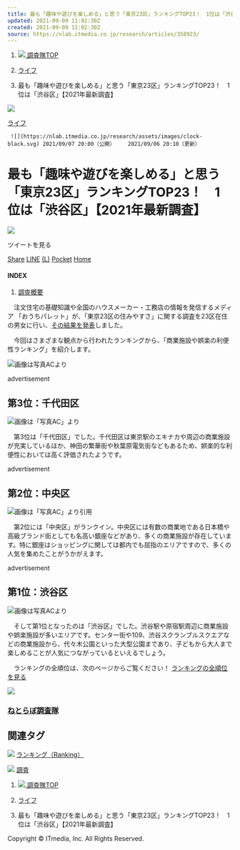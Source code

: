 ```yaml
---
title: 最も「趣味や遊びを楽しめる」と思う「東京23区」ランキングTOP23！　1位は「渋谷区」【2021年最新調査】
updated: 2021-09-09 11:02:30Z
created: 2021-09-09 11:02:30Z
source: https://nlab.itmedia.co.jp/research/articles/358923/
---
```


1.   [![](https://nlab.itmedia.co.jp/research/assets/images/pankuzu-home.svg) 調査隊TOP](https://nlab.itmedia.co.jp/research/)

2. [ライフ](https://nlab.itmedia.co.jp/research/category/life/)
3. 最も「趣味や遊びを楽しめる」と思う「東京23区」ランキングTOP23！　1位は「渋谷区」【2021年最新調査】

 ![](https://research.image.itmedia.co.jp/wp-content/uploads/2021/08/1627896198_183608_s.jpg)

 [ライフ](https://nlab.itmedia.co.jp/research/category/life/)

     ![](https://nlab.itmedia.co.jp/research/assets/images/clock-black.svg) 2021/09/07 20:00（公開）    2021/09/06 20:10（更新）

#  最も「趣味や遊びを楽しめる」と思う「東京23区」ランキングTOP23！　1位は「渋谷区」【2021年最新調査】

 ![](https://nlab.itmedia.co.jp/research/assets/images/author-black.svg)

 ツイートを見る

 [Share](https://www.facebook.com/sharer.php?u=https://nlab.itmedia.co.jp/research/articles/358923/&t=%E6%9C%80%E3%82%82%E3%80%8C%E8%B6%A3%E5%91%B3%E3%82%84%E9%81%8A%E3%81%B3%E3%82%92%E6%A5%BD%E3%81%97%E3%82%81%E3%82%8B%E3%80%8D%E3%81%A8%E6%80%9D%E3%81%86%E3%80%8C%E6%9D%B1%E4%BA%AC23%E5%8C%BA%E3%80%8D%E3%83%A9%E3%83%B3%E3%82%AD%E3%83%B3%E3%82%B0TOP23%EF%BC%81%E3%80%801%E4%BD%8D%E3%81%AF%E3%80%8C%E6%B8%8B%E8%B0%B7%E5%8C%BA%E3%80%8D%E3%80%902021%E5%B9%B4%E6%9C%80%E6%96%B0%E8%AA%BF%E6%9F%BB%E3%80%91)  [LINE](https://line.naver.jp/R/msg/text/?https://nlab.itmedia.co.jp/research/articles/358923/%20%E6%9C%80%E3%82%82%E8%B6%A3%E5%91%B3%E3%82%84%E9%81%8A%E3%81%B3%E3%82%92%E6%A5%BD%E3%81%97%E3%82%81%E3%82%8B%E3%81%A8%E6%80%9D%E3%81%86%E3%80%8C%E6%9D%B1%E4%BA%AC23%E5%8C%BA%E3%80%8D%E3%83%A9%E3%83%B3%E3%82%AD%E3%83%B3%E3%82%B0%EF%BC%81%E3%80%80%E3%80%8C%E4%B8%AD%E5%A4%AE%E5%8C%BA%E3%80%8D%E3%82%92%E6%8A%91%E3%81%88%E3%81%A61%E4%BD%8D%E3%81%AB%E3%81%AA%E3%81%A3%E3%81%9F%E3%81%AE%E3%81%AF%EF%BC%9F)  [(L)](http://b.hatena.ne.jp/entry/https://nlab.itmedia.co.jp/research/articles/358923/)  [Pocket](https://getpocket.com/edit?url=https://nlab.itmedia.co.jp/research/articles/358923/&title=%E6%9C%80%E3%82%82%E8%B6%A3%E5%91%B3%E3%82%84%E9%81%8A%E3%81%B3%E3%82%92%E6%A5%BD%E3%81%97%E3%82%81%E3%82%8B%E3%81%A8%E6%80%9D%E3%81%86%E3%80%8C%E6%9D%B1%E4%BA%AC23%E5%8C%BA%E3%80%8D%E3%83%A9%E3%83%B3%E3%82%AD%E3%83%B3%E3%82%B0%EF%BC%81%E3%80%80%E3%80%8C%E4%B8%AD%E5%A4%AE%E5%8C%BA%E3%80%8D%E3%82%92%E6%8A%91%E3%81%88%E3%81%A61%E4%BD%8D%E3%81%AB%E3%81%AA%E3%81%A3%E3%81%9F%E3%81%AE%E3%81%AF%EF%BC%9F)  [Home](https://nlab.itmedia.co.jp/research/)

#### INDEX

1. [調査概要](https://nlab.itmedia.co.jp/research/articles/358923/5#outline_27)

　注文住宅の基礎知識や全国のハウスメーカー・工務店の情報を発信するメディア 「おうちパレット」が、「東京23区の住みやすさ」に関する調査を23区在住の男女に行い、[その結果を発表](https://nexer.co.jp/ouchipalette/sumiyasusa_ranking/)しました。

　今回はさまざまな観点から行われたランキングから、「商業施設や娯楽の利便性ランキング」を紹介します。

[![](https://research.image.itmedia.co.jp/wp-content/uploads/2021/08/1627896198_183608_s.jpg)](https://nlab.itmedia.co.jp/research/articles/358923/image/#pos314530)画像は写真ACより

advertisement

## 第3位：千代田区

[![](https://research.image.itmedia.co.jp/wp-content/uploads/2021/07/1625726762_3585511_s.jpg)](https://nlab.itmedia.co.jp/research/articles/358923/image/#pos283878)画像は「写真AC」より

　第3位は「千代田区」でした。千代田区は東京駅のエキナカや周辺の商業施設が充実しているほか、神田の繁華街や秋葉原電気街などもあるため、娯楽的な利便性においては高く評価されたようです。

advertisement

## 第2位：中央区

[![](https://research.image.itmedia.co.jp/wp-content/uploads/2021/08/1630029898_5126975_s.jpg)](https://nlab.itmedia.co.jp/research/articles/358923/image/#pos347162)画像は「写真AC」より引用

　第2位には「中央区」がランクイン。中央区には有数の商業地である日本橋や高級ブランド街としても名高い銀座などがあり、多くの商業施設が存在しています。特に銀座はショッピングに関しては都内でも屈指のエリアですので、多くの人気を集めたことがうかがえます。

advertisement

## 第1位：渋谷区

[![](https://research.image.itmedia.co.jp/wp-content/uploads/2021/07/1625448900_shibuya.jpg)](https://nlab.itmedia.co.jp/research/articles/358923/image/#pos278244)画像は写真ACより

　そして第1位となったのは「渋谷区」でした。渋谷駅や原宿駅周辺に商業施設や娯楽施設が多いエリアです。センター街や109、渋谷スクランブルスクエアなどの商業施設から、代々木公園といった大型公園まであり、子どもから大人まで楽しめることが人気につながっているといえるでしょう。

　ランキングの全順位は、次のページからご覧ください！
[ランキングの全順位を見る](https://nlab.itmedia.co.jp/research/articles/358923/2)

 [![](https://research.image.itmedia.co.jp/wp-content/uploads/2019/09/negaposi-500x300.png)](https://nlab.itmedia.co.jp/research/authors/%e3%81%ad%e3%81%a8%e3%82%89%e3%81%bc%e8%aa%bf%e6%9f%bb%e9%9a%8a/)

###   [ねとらぼ調査隊](https://nlab.itmedia.co.jp/research/authors/%e3%81%ad%e3%81%a8%e3%82%89%e3%81%bc%e8%aa%bf%e6%9f%bb%e9%9a%8a/)

## 関連タグ

 ![](https://nlab.itmedia.co.jp/research/assets/images/tag-black.svg)  [ランキング（Ranking）](https://nlab.itmedia.co.jp/research/relatedtags/%e3%83%a9%e3%83%b3%e3%82%ad%e3%83%b3%e3%82%b0%ef%bc%88ranking%ef%bc%89/)

 ![](https://nlab.itmedia.co.jp/research/assets/images/tag-black.svg)  [調査](https://nlab.itmedia.co.jp/research/relatedtags/survey/)

1.   [![](https://nlab.itmedia.co.jp/research/assets/images/pankuzu-home.svg) 調査隊TOP](https://nlab.itmedia.co.jp/research/)

2. [ライフ](https://nlab.itmedia.co.jp/research/category/life/)
3. 最も「趣味や遊びを楽しめる」と思う「東京23区」ランキングTOP23！　1位は「渋谷区」【2021年最新調査】

Copyright © ITmedia, Inc. All Rights Reserved.